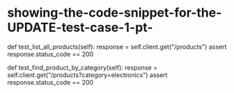 # showing-the-code-snippet-for-the-UPDATE-test-case-1-pt-
def test_list_all_products(self):
    response = self.client.get("/products")
    assert response.status_code == 200

def test_find_product_by_category(self):
    response = self.client.get("/products?category=electronics")
    assert response.status_code == 200

